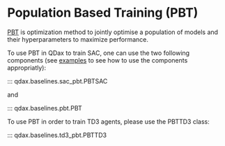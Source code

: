 # Population Based Training (PBT)

[PBT](https://arxiv.org/abs/1711.09846) is optimization method to jointly optimise a population of models and their hyperparameters to maximize performance.

To use PBT in QDax to train SAC, one can use the two following components (see [examples](../../examples/sac_pbt.ipynb) to see how to use the components appropriatly):

::: qdax.baselines.sac_pbt.PBTSAC

and

::: qdax.baselines.pbt.PBT

To use PBT in order to train TD3 agents, please use the PBTTD3 class:

::: qdax.baselines.td3_pbt.PBTTD3
